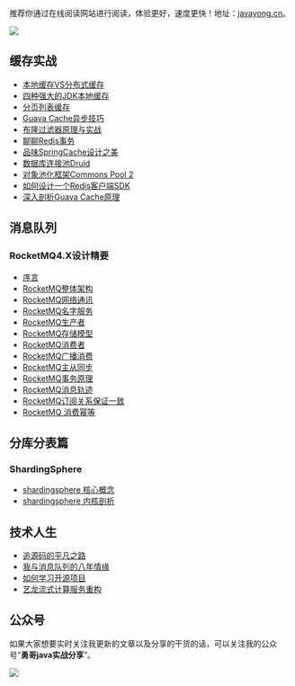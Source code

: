 推荐你通过在线阅读网站进行阅读，体验更好，速度更快！地址：[javayong.cn](https://javayong.cn/)。

![](https://javayong.cn/pics/shipinhao/gongzhonghaonew.png)

## 缓存实战
- [本地缓存VS分布式缓存](./docs/cache/00localandclustercache.md)
- [四种强大的JDK本地缓存](./docs/cache/01fourJDKlocalcache.md)
- [分页列表缓存](./docs/cache/02pagelistcache.md)
- [Guava Cache异步技巧](./docs/cache/04GuavaCacheAsyn.md)
- [布隆过滤器原理与实战](./docs/cache/05boolfilter.md)
- [聊聊Redis事务](./docs/cache/07Redistransaction.md)
- [品味SpringCache设计之美](./docs/cache/09SpringCache.md)
- [数据库连接池Druid](./docs/cache/10DruidDataSource.md)
- [对象池化框架Commons Pool 2](./docs/cache/11CommonsPool2.md)
- [如何设计一个Redis客户端SDK](./docs/cache/12howtodesigncachesdk.md)
- [深入剖析Guava Cache原理](./docs/cache/13GuavaCache.md)

## 消息队列

### RocketMQ4.X设计精要
- [序言](./docs/mq/rocketmq4/00RocketMQ4_introduce.md)
- [RocketMQ整体架构](./docs/mq/rocketmq4/01RocketMQ4_artch.md)
- [RocketMQ网络通讯](./docs/mq/rocketmq4/01RocketMQ4_network.md)
- [RocketMQ名字服务](./docs/mq/rocketmq4/02RocketMQ4_nameserver.md)
- [RocketMQ生产者](./docs/mq/rocketmq4/03RocketMQ4_producer.md)
- [RocketMQ存储模型](./docs/mq/rocketmq4/04RocketMQ4_store.md)
- [RocketMQ消费者](./docs/mq/rocketmq4/06RocketMQ4_consumer.md)
- [RocketMQ广播消费](./docs/mq/rocketmq4/07RocketMQ4_broadcast_consumer.md)
- [RocketMQ主从同步](./docs/mq/rocketmq4/08RocketMQ4_masterslave.md)
- [RocketMQ事务原理](./docs/mq/rocketmq4/10RocketMQ4_transaction.md)
- [RocketMQ消息轨迹](./docs/mq/rocketmq4/11RocketMQ4_messagetrack.md)
- [RocketMQ订阅关系保证一致](./docs/mq/rocketmq4/13RocketMQ4_subscribe_consistent.md)
- [RocketMQ 消费幂等](./docs/mq/rocketmq4/14RocketMQ4_mideng.md)

## 分库分表篇

### ShardingSphere 
- [shardingsphere 核心概念](./docs/sharding//shardingspherejdbc/00coreconcept.md)
- [shardingsphere 内核剖析](./docs/sharding/shardingspherejdbc/01coreinsight.md)

## 技术人生

- [追源码的平凡之路](./docs/codelife/runningforcode.md)
- [我与消息队列的八年情缘](./docs/codelife/messagequeuecareer.md)
- [如何学习开源项目](./docs/codelife/howtolearnopenproject.md)
- [艺龙流式计算服务重构](./docs/codelife/guotuxuexistorm.md)

## 公众号

如果大家想要实时关注我更新的文章以及分享的干货的话，可以关注我的公众号“**勇哥java实战分享**”。

![](https://javayong.cn/pics/shipinhao/gongzhonghaonew.png)

